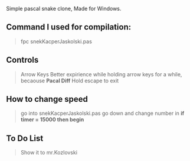 Simple pascal snake clone, Made for Windows.
## Command I used for compilation:

> fpc snekKacperJaskolski.pas

## Controls

> Arrow Keys 
> Better expirience while holding arrow keys for a while, becaouse **Pacal Diff** 
> Hold escape to exit 

## How to change speed

> go into snekKacperJaskolski.pas go down and change number in **if timer = 15000 then begin**

## To Do List

> Show it to mr.Kozlovski